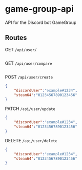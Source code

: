 # game-group-api
API for the Discord bot GameGroup

## Routes

GET `/api/user/`

```JSON
```

GET `/api/user/compare`
```JSON
```

POST `/api/user/create`
```JSON
{
    "discordUser":"example#1234",
    "steam64":"01234567890123456"
}
```

PATCH `/api/user/update`
```JSON
{
    "discordUser":"example#1234",
    "steam64":"01234567890123456"
}
```

DELETE `/api/user/delete`
```JSON
{
    "discordUser":"example#1234",
    "steam64":"01234567890123456"
}
```